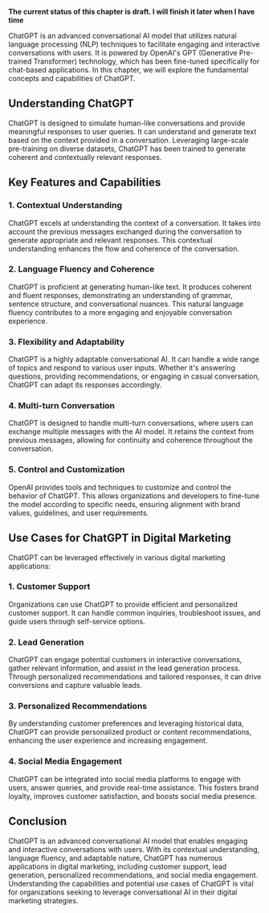 **The current status of this chapter is draft. I will finish it later when I have time**

ChatGPT is an advanced conversational AI model that utilizes natural language processing (NLP) techniques to facilitate engaging and interactive conversations with users. It is powered by OpenAI's GPT (Generative Pre-trained Transformer) technology, which has been fine-tuned specifically for chat-based applications. In this chapter, we will explore the fundamental concepts and capabilities of ChatGPT.

Understanding ChatGPT
---------------------

ChatGPT is designed to simulate human-like conversations and provide meaningful responses to user queries. It can understand and generate text based on the context provided in a conversation. Leveraging large-scale pre-training on diverse datasets, ChatGPT has been trained to generate coherent and contextually relevant responses.

Key Features and Capabilities
-----------------------------

### 1. Contextual Understanding

ChatGPT excels at understanding the context of a conversation. It takes into account the previous messages exchanged during the conversation to generate appropriate and relevant responses. This contextual understanding enhances the flow and coherence of the conversation.

### 2. Language Fluency and Coherence

ChatGPT is proficient at generating human-like text. It produces coherent and fluent responses, demonstrating an understanding of grammar, sentence structure, and conversational nuances. This natural language fluency contributes to a more engaging and enjoyable conversation experience.

### 3. Flexibility and Adaptability

ChatGPT is a highly adaptable conversational AI. It can handle a wide range of topics and respond to various user inputs. Whether it's answering questions, providing recommendations, or engaging in casual conversation, ChatGPT can adapt its responses accordingly.

### 4. Multi-turn Conversation

ChatGPT is designed to handle multi-turn conversations, where users can exchange multiple messages with the AI model. It retains the context from previous messages, allowing for continuity and coherence throughout the conversation.

### 5. Control and Customization

OpenAI provides tools and techniques to customize and control the behavior of ChatGPT. This allows organizations and developers to fine-tune the model according to specific needs, ensuring alignment with brand values, guidelines, and user requirements.

Use Cases for ChatGPT in Digital Marketing
------------------------------------------

ChatGPT can be leveraged effectively in various digital marketing applications:

### 1. Customer Support

Organizations can use ChatGPT to provide efficient and personalized customer support. It can handle common inquiries, troubleshoot issues, and guide users through self-service options.

### 2. Lead Generation

ChatGPT can engage potential customers in interactive conversations, gather relevant information, and assist in the lead generation process. Through personalized recommendations and tailored responses, it can drive conversions and capture valuable leads.

### 3. Personalized Recommendations

By understanding customer preferences and leveraging historical data, ChatGPT can provide personalized product or content recommendations, enhancing the user experience and increasing engagement.

### 4. Social Media Engagement

ChatGPT can be integrated into social media platforms to engage with users, answer queries, and provide real-time assistance. This fosters brand loyalty, improves customer satisfaction, and boosts social media presence.

Conclusion
----------

ChatGPT is an advanced conversational AI model that enables engaging and interactive conversations with users. With its contextual understanding, language fluency, and adaptable nature, ChatGPT has numerous applications in digital marketing, including customer support, lead generation, personalized recommendations, and social media engagement. Understanding the capabilities and potential use cases of ChatGPT is vital for organizations seeking to leverage conversational AI in their digital marketing strategies.
